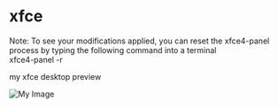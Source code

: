# xfce

Note: To see your modifications applied, you can reset the xfce4-panel process by typing the following command into a terminal \
xfce4-panel -r 

my xfce desktop preview

![My Image](https://github.com/diws1/xfce/blob/main/xfce%20preview.png)
